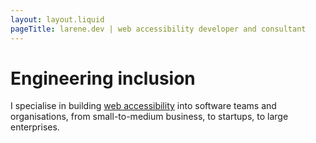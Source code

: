 ```yaml
---
layout: layout.liquid
pageTitle: larene.dev | web accessibility developer and consultant
---
```


# Engineering inclusion

I specialise in building <a class="attention-seeker" href="#" title="Learn more about web accessibility">web accessibility</a> into software teams and organisations, from small-to-medium business, to startups, to large enterprises.
